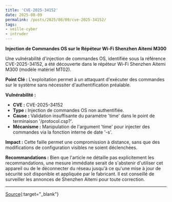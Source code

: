 ```yaml
---
title: 'CVE-2025-34152'
date: 2025-08-09
permalink: /posts/2025/08/09/cve-2025-34152/
tags:
- veille-cyber
- intruder
---
```

**Injection de Commandes OS sur le Répéteur Wi-Fi Shenzhen Aitemi M300**

Une vulnérabilité d'injection de commandes OS, identifiée sous la référence CVE-2025-34152, a été découverte dans le répéteur Wi-Fi Shenzhen Aitemi M300 (modèle matériel MT02).

**Point Clé :**
L'exploitation permet à un attaquant d'exécuter des commandes sur le système sans nécessiter d'authentification préalable.

**Vulnérabilité :**
*   **CVE :** CVE-2025-34152
*   **Type :** Injection de commandes OS non authentifiée.
*   **Cause :** Validation insuffisante du paramètre 'time' dans le point de terminaison '/protocol.csp?'.
*   **Mécanisme :** Manipulation de l'argument 'time' pour injecter des commandes via la fonction interne de date '-s'.

**Impact :**
Cette faille permet une compromission à distance, sans que des modifications de configuration visibles ne soient déclenchées.

**Recommandations :**
Bien que l'article ne détaille pas explicitement les recommandations, une mesure immédiate serait de s'abstenir d'utiliser cet appareil ou de le déconnecter du réseau jusqu'à ce qu'une mise à jour de sécurité soit disponible et appliquée par le fabricant. Il est conseillé de surveiller les annonces de Shenzhen Aitemi pour toute correction.

---
[Source](https://cvemon.intruder.io/cves/CVE-2025-34152){:target="_blank"}
